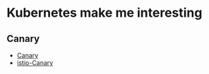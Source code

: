 # Kubernetes make me interesting


## Canary
- [Canary](https://github.com/youyoungnam/kubernetes-implement/tree/main/Canary)
- [istio-Canary](https://github.com/youyoungnam/kubernetes-implement/tree/main/Canary/istio-canary)



